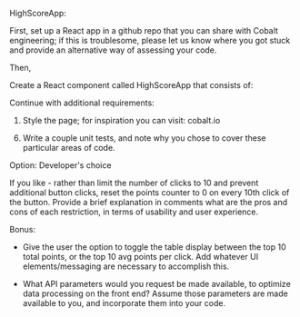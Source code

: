 HighScoreApp: 



First, set up a React app in a github repo that you can share with Cobalt engineering; if this is troublesome, please let us know where you got stuck and provide an alternative way of assessing your code.

Then,

Create a React component called HighScoreApp that consists of:

<!-- 1. a button, which adjusts the users score by a number between -100 and 100 when clicked -->

<!-- 2. display of the current score -->

<!-- 3. an input field, labeled 'Name', where the user can type their name -->

<!-- 4. a submit button that will make a POST request (to dummy endpoint here) to save their score, name, and number of times they clicked to reach that score -->

<!-- **Caveat: the user can only click a maximum of 10 times before submitting their score; once they submit their score, the click counter gets reset to 0. -->


Continue with additional requirements:

1. Style the page; for inspiration you can visit: cobalt.io

<!-- 2. Add messaging to let the user know how many clicks they have left, and if they have reached the maximum number of 10 clicks. -->

<!-- 3. Add a dummied data fetch, assuming that the API service will send you the proper data as an array of objects.  The results will NOT be sorted.

Example:

[{name: "Jane Doe", totalPoints: 157, clicks: 5},

{name: "Lily Allen", totalPoints: 234, clicks: 8},

{name: "John Smith", totalPoints: 390, clicks: 10}] -->

<!-- 4.  Display a leaderboard table of the top 10 total points scores, showing:: name, score, number of clicks, average points per click. -->

<!-- 5. Create a real-time update of the table, so that if the person playing achieves a score that puts them in the leaderboard, show their position in the table (they still need to click `Send it!` button to save their score), and adjust other positions accordingly (knocking the lowest score out of the display) -->

6. Write a couple unit tests, and note why you chose to cover these particular areas of code. 

Option: Developer's choice 

If you like - rather than limit the number of clicks to 10 and prevent additional button clicks, reset the points counter to 0 on every 10th click of the button. Provide a brief explanation in comments what are the pros and cons of each restriction, in terms of usability and user experience.

Bonus:

- Give the user the option to toggle the table display between the top 10 total points, or the top 10 avg points per click. Add whatever UI elements/messaging are necessary to accomplish this.

- What API parameters would you request be made available, to optimize data processing on the front end?  Assume those parameters are made available to you, and incorporate them into your code. 